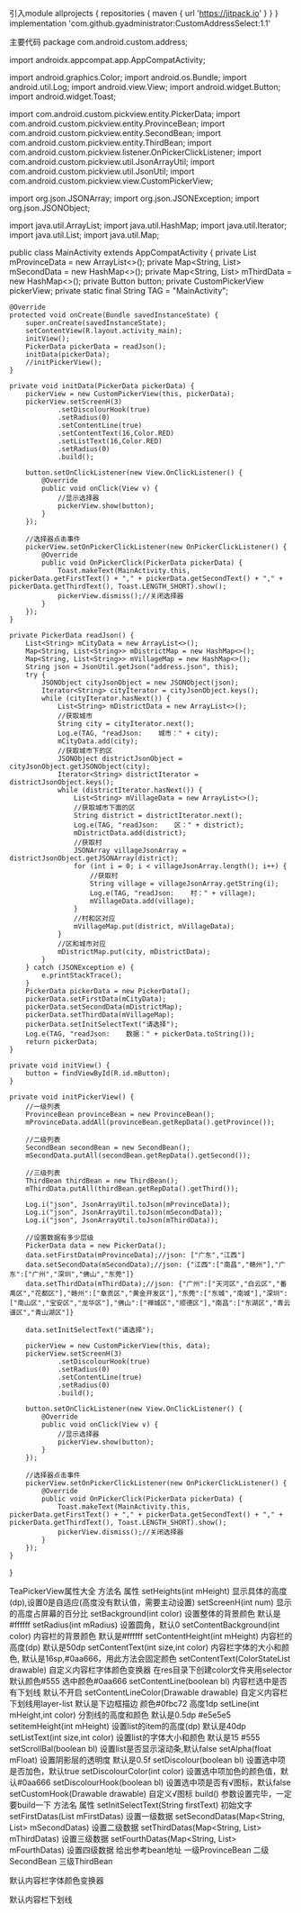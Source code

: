 引入module
allprojects {
		repositories {
			maven { url 'https://jitpack.io' }
		}
	}
implementation 'com.github.gyadministrator:CustomAddressSelect:1.1'

主要代码
package com.android.custom.address;

import androidx.appcompat.app.AppCompatActivity;

import android.graphics.Color;
import android.os.Bundle;
import android.util.Log;
import android.view.View;
import android.widget.Button;
import android.widget.Toast;

import com.android.custom.pickview.entity.PickerData;
import com.android.custom.pickview.entity.ProvinceBean;
import com.android.custom.pickview.entity.SecondBean;
import com.android.custom.pickview.entity.ThirdBean;
import com.android.custom.pickview.listener.OnPickerClickListener;
import com.android.custom.pickview.util.JsonArrayUtil;
import com.android.custom.pickview.util.JsonUtil;
import com.android.custom.pickview.view.CustomPickerView;

import org.json.JSONArray;
import org.json.JSONException;
import org.json.JSONObject;

import java.util.ArrayList;
import java.util.HashMap;
import java.util.Iterator;
import java.util.List;
import java.util.Map;

public class MainActivity extends AppCompatActivity {
    private List<String> mProvinceData = new ArrayList<>();
    private Map<String, List<String>> mSecondData = new HashMap<>();
    private Map<String, List<String>> mThirdData = new HashMap<>();
    private Button button;
    private CustomPickerView pickerView;
    private static final String TAG = "MainActivity";

    @Override
    protected void onCreate(Bundle savedInstanceState) {
        super.onCreate(savedInstanceState);
        setContentView(R.layout.activity_main);
        initView();
        PickerData pickerData = readJson();
        initData(pickerData);
        //initPickerView();
    }

    private void initData(PickerData pickerData) {
        pickerView = new CustomPickerView(this, pickerData);
        pickerView.setScreenH(3)
                .setDiscolourHook(true)
                .setRadius(0)
                .setContentLine(true)
                .setContentText(16,Color.RED)
                .setListText(16,Color.RED)
                .setRadius(0)
                .build();

        button.setOnClickListener(new View.OnClickListener() {
            @Override
            public void onClick(View v) {
                //显示选择器
                pickerView.show(button);
            }
        });

        //选择器点击事件
        pickerView.setOnPickerClickListener(new OnPickerClickListener() {
            @Override
            public void OnPickerClick(PickerData pickerData) {
                Toast.makeText(MainActivity.this, pickerData.getFirstText() + "," + pickerData.getSecondText() + "," + pickerData.getThirdText(), Toast.LENGTH_SHORT).show();
                pickerView.dismiss();//关闭选择器
            }
        });
    }

    private PickerData readJson() {
        List<String> mCityData = new ArrayList<>();
        Map<String, List<String>> mDistrictMap = new HashMap<>();
        Map<String, List<String>> mVillageMap = new HashMap<>();
        String json = JsonUtil.getJson("address.json", this);
        try {
            JSONObject cityJsonObject = new JSONObject(json);
            Iterator<String> cityIterator = cityJsonObject.keys();
            while (cityIterator.hasNext()) {
                List<String> mDistrictData = new ArrayList<>();
                //获取城市
                String city = cityIterator.next();
                Log.e(TAG, "readJson:    城市：" + city);
                mCityData.add(city);
                //获取城市下的区
                JSONObject districtJsonObject = cityJsonObject.getJSONObject(city);
                Iterator<String> districtIterator = districtJsonObject.keys();
                while (districtIterator.hasNext()) {
                    List<String> mVillageData = new ArrayList<>();
                    //获取城市下面的区
                    String district = districtIterator.next();
                    Log.e(TAG, "readJson:    区：" + district);
                    mDistrictData.add(district);
                    //获取村
                    JSONArray villageJsonArray = districtJsonObject.getJSONArray(district);
                    for (int i = 0; i < villageJsonArray.length(); i++) {
                        //获取村
                        String village = villageJsonArray.getString(i);
                        Log.e(TAG, "readJson:    村：" + village);
                        mVillageData.add(village);
                    }
                    //村和区对应
                    mVillageMap.put(district, mVillageData);
                }
                //区和城市对应
                mDistrictMap.put(city, mDistrictData);
            }
        } catch (JSONException e) {
            e.printStackTrace();
        }
        PickerData pickerData = new PickerData();
        pickerData.setFirstData(mCityData);
        pickerData.setSecondData(mDistrictMap);
        pickerData.setThirdData(mVillageMap);
        pickerData.setInitSelectText("请选择");
        Log.e(TAG, "readJson:    数据：" + pickerData.toString());
        return pickerData;
    }

    private void initView() {
        button = findViewById(R.id.mButton);
    }

    private void initPickerView() {
        //一级列表
        ProvinceBean provinceBean = new ProvinceBean();
        mProvinceData.addAll(provinceBean.getRepData().getProvince());

        //二级列表
        SecondBean secondBean = new SecondBean();
        mSecondData.putAll(secondBean.getRepData().getSecond());

        //三级列表
        ThirdBean thirdBean = new ThirdBean();
        mThirdData.putAll(thirdBean.getRepData().getThird());

        Log.i("json", JsonArrayUtil.toJson(mProvinceData));
        Log.i("json", JsonArrayUtil.toJson(mSecondData));
        Log.i("json", JsonArrayUtil.toJson(mThirdData));

        //设置数据有多少层级
        PickerData data = new PickerData();
        data.setFirstData(mProvinceData);//json: ["广东","江西"]
        data.setSecondData(mSecondData);//json: {"江西":["南昌","赣州"],"广东":["广州","深圳","佛山","东莞"]}
        data.setThirdData(mThirdData);//json: {"广州":["天河区","白云区","番禹区","花都区"],"赣州":["章贡区","黄金开发区"],"东莞":["东城","南城"],"深圳":["南山区","宝安区","龙华区"],"佛山":["禅城区","顺德区"],"南昌":["东湖区","青云谱区","青山湖区"]}

        data.setInitSelectText("请选择");

        pickerView = new CustomPickerView(this, data);
        pickerView.setScreenH(3)
                .setDiscolourHook(true)
                .setRadius(0)
                .setContentLine(true)
                .setRadius(0)
                .build();

        button.setOnClickListener(new View.OnClickListener() {
            @Override
            public void onClick(View v) {
                //显示选择器
                pickerView.show(button);
            }
        });

        //选择器点击事件
        pickerView.setOnPickerClickListener(new OnPickerClickListener() {
            @Override
            public void OnPickerClick(PickerData pickerData) {
                Toast.makeText(MainActivity.this, pickerData.getFirstText() + "," + pickerData.getSecondText() + "," + pickerData.getThirdText(), Toast.LENGTH_SHORT).show();
                pickerView.dismiss();//关闭选择器
            }
        });
    }
}


TeaPickerView属性大全
方法名	属性
setHeights(int mHeight)	显示具体的高度(dp),设置0是自适应(高度没有默认值，需要主动设置)
setScreenH(int num)	显示的高度占屏幕的百分比
setBackground(int color)	设置整体的背景颜色 默认是#ffffff
setRadius(int mRadius)	设置圆角，默认0
setContentBackground(int color)	内容栏的背景颜色 默认是#ffffff
setContentHeight(int mHeight)	内容栏的高度(dp) 默认是50dp
setContentText(int size,int color)	内容栏字体的大小和颜色, 默认是16sp,#0aa666，用此方法会固定颜色
setContentText(ColorStateList drawable)	自定义内容栏字体颜色变换器 在res目录下创建color文件夹用selector 默认颜色#555 选中颜色#0aa666
setContentLine(boolean bl)	内容栏选中是否有下划线 默认不开启
setContentLineColor(Drawable drawable)	自定义内容栏下划线用layer-list 默认是下边框描边 颜色#0fbc72 高度1dp
setLine(int mHeight,int color)	分割线的高度和颜色 默认是0.5dp #e5e5e5
setitemHeight(int mHeight)	设置list的item的高度(dp) 默认是40dp
setListText(int size,int color)	设置list的字体大小和颜色 默认是15 #555
setScrollBal(boolean bl)	设置list是否显示滚动条,默认false
setAlpha(float mFloat)	设置阴影层的透明度 默认是0.5f
setDiscolour(boolean bl)	设置选中项是否加色，默认true
setDiscolourColor(int color)	设置选中项加色的颜色值，默认#0aa666
setDiscolourHook(boolean bl)	设置选中项是否有√图标，默认false
setCustomHook(Drawable drawable)	自定义√图标
build()	参数设置完毕，一定要build一下
方法名	属性
setInitSelectText(String firstText)	初始文字
setFirstDatas(List mFirstDatas)	设置一级数据
setSecondDatas(Map<String, List> mSecondDatas)	设置二级数据
setThirdDatas(Map<String, List> mThirdDatas)	设置三级数据
setFourthDatas(Map<String, List> mFourthDatas)	设置四级数据
给出参考bean地址
一级ProvinceBean 二级SecondBean 三级ThirdBean

默认内容栏字体颜色变换器
<?xml version="1.0" encoding="utf-8"?>
<selector xmlns:android="http://schemas.android.com/apk/res/android">
	<item android:state_selected="true" android:color="@color/picker_select_text_color"/>
	<item android:state_pressed="true" android:color="@color/picker_select_text_color"/>
	<item android:state_checked="true" android:color="@color/picker_select_text_color"/>
	<item android:state_focused="true" android:color="@color/picker_select_text_color"/>
	<item android:color="@color/picker_text_color"/>
</selector>
默认内容栏下划线
<?xml version="1.0" encoding="UTF-8"?>
<layer-list xmlns:android="http://schemas.android.com/apk/res/android" >
    <!-- 边框颜色值 -->
    <item>
        <shape>
            <solid android:color="@color/station_average" />
        </shape>
    </item>
    <item android:bottom="1dp"> <!--设置只有底部有边框-->
        <shape>
            <solid android:color="#ffffff" />
        </shape>
    </item>
</layer-list>